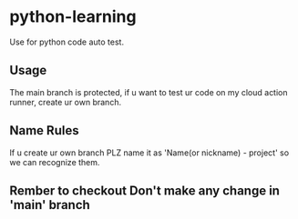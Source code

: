 # python-learning

Use for python code auto test.

## Usage

The main branch is protected, if u want to test ur code on my cloud action runner, create ur own branch.

## Name Rules

If u create ur own branch PLZ name it as 'Name(or nickname) - project' so we can recognize them.

## Rember to checkout Don't make any change in 'main' branch
